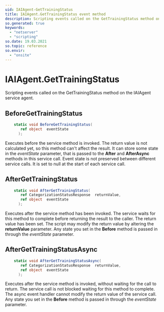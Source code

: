 ```yaml
---
uid: IAIAgent-GetTrainingStatus
title: IAIAgent.GetTrainingStatus event method
description: Scripting events called on the GetTrainingStatus method on the IAIAgent service agent.
so.generated: true
keywords:
  - "netserver"
  - "scripting"
so.date: 19.03.2021
so.topic: reference
so.envir:
  - "onsite"
---
```

# IAIAgent.GetTrainingStatus

Scripting events called on the <see cref='M:SuperOffice.CRM.Services.IAIAgent.GetTrainingStatus'>GetTrainingStatus</see> method on the <see cref='IAIAgent'>IAIAgent</see>  service agent.

## BeforeGetTrainingStatus
```cs
    static void BeforeGetTrainingStatus(
       ref object  eventState
      );
```
Executes before the service method is invoked.
The return value is not calculated yet, so this method can't affect the result.
It can store some state in the *eventState* parameter, that is passed to the **After** and **AfterAsync** methods in this service call.
Event state is not preserved between different service calls. It is set to null at the start of each service call.
## AfterGetTrainingStatus
```cs
    static void AfterGetTrainingStatus(
       ref CategorizationStatusResponse  returnValue,
       ref object  eventState
      );
```
Executes after the service method has been invoked. The service waits for this method to complete before returning the result to the caller.
The return value has been set. The script may modify the return value by altering the **returnValue** parameter.
Any state you set in the **Before** method is passed in through the *eventState* parameter.
## AfterGetTrainingStatusAsync
```cs
    static void AfterGetTrainingStatusAsync(
       ref CategorizationStatusResponse  returnValue,
       ref object  eventState
      );
```
Executes after the service method is invoked, without waiting for the call to return.
The service call is not blocked waiting for this method to complete.
The async event handler cannot modify the return value of the service call.
Any state you set in the **Before** method is passed in through the *eventState* parameter.

